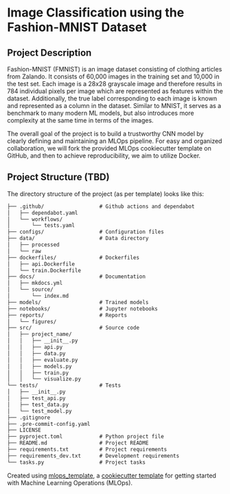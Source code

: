 # Image Classification using the Fashion-MNIST Dataset

## Project Description

Fashion-MNIST (FMNIST) is an image dataset consisting of clothing articles from Zalando. It consists of 60,000 images in the training set and 10,000 in the test set. Each image is a 28x28 grayscale image and therefore results in 784 individual pixels per image which are represented as features within the dataset. Additionally, the true label corresponding to each image is known and represented as a column in the dataset. Similar to MNIST, it serves as a benchmark to many modern ML models, but also introduces more complexity at the same time in terms of the images.

The overall goal of the project is to build a trustworthy CNN model by clearly defining and maintaining an MLOps pipeline. For easy and organized collaboration, we will fork the provided MLOps cookiecutter template on GitHub, and then to achieve reproducibility, we aim to utilize Docker.

## Project Structure (TBD)

The directory structure of the project (as per template) looks like this:
```txt
├── .github/                  # Github actions and dependabot
│   ├── dependabot.yaml
│   └── workflows/
│       └── tests.yaml
├── configs/                  # Configuration files
├── data/                     # Data directory
│   ├── processed
│   └── raw
├── dockerfiles/              # Dockerfiles
│   ├── api.Dockerfile
│   └── train.Dockerfile
├── docs/                     # Documentation
│   ├── mkdocs.yml
│   └── source/
│       └── index.md
├── models/                   # Trained models
├── notebooks/                # Jupyter notebooks
├── reports/                  # Reports
│   └── figures/
├── src/                      # Source code
│   ├── project_name/
│   │   ├── __init__.py
│   │   ├── api.py
│   │   ├── data.py
│   │   ├── evaluate.py
│   │   ├── models.py
│   │   ├── train.py
│   │   └── visualize.py
└── tests/                    # Tests
│   ├── __init__.py
│   ├── test_api.py
│   ├── test_data.py
│   └── test_model.py
├── .gitignore
├── .pre-commit-config.yaml
├── LICENSE
├── pyproject.toml            # Python project file
├── README.md                 # Project README
├── requirements.txt          # Project requirements
├── requirements_dev.txt      # Development requirements
└── tasks.py                  # Project tasks
```


Created using [mlops_template](https://github.com/SkafteNicki/mlops_template),
a [cookiecutter template](https://github.com/cookiecutter/cookiecutter) for getting
started with Machine Learning Operations (MLOps).
